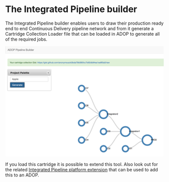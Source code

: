 # The Integrated Pipeline builder

The Integrated Pipeline builder enables users to draw their production ready end to end Continuous Delivery pipeline network and from it generate a Cartridge Collection Loader file that can be loaded in ADOP to generate all of the required jobs.

![HomePage](https://raw.githubusercontent.com/RobertNorthard/adop-pipeline-builder/master/img/screenshot.png)

If you load this cartridge it is possible to extend this tool.  Also look out for the related [Integrated Pipeline platform extension](https://github.com/statlus/adop-platform-extension-pipeline-builder) that can be used to add this to an ADOP.

